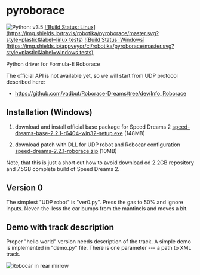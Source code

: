 # pyroborace
![Python: v3.5](https://img.shields.io/badge/python-v3.5-blue.svg?style=plastic)
[![Build Status: Linux](https://img.shields.io/travis/robotika/pyroborace/master.svg?style=plastic&label=linux tests)](https://travis-ci.org/robotika/pyroborace)
[![Build Status: Windows](https://img.shields.io/appveyor/ci/robotika/pyroborace/master.svg?style=plastic&label=windows tests)](https://ci.appveyor.com/project/robotika/pyroborace)

Python driver for Formula-E Roborace

The official API is not available yet, so we will start from UDP protocol
described here:

 * https://github.com/vadbut/Roborace-Dreams/tree/dev/Info_Roborace

## Installation (Windows)

1) download and install official base package for Speed Dreams 2
[speed-dreams-base-2.2.1-r6404-win32-setup.exe](https://sourceforge.net/projects/speed-dreams/files/2.2.1/speed-dreams-base-2.2.1-r6404-win32-setup.exe/download) (148MB)

2) download patch with DLL for UDP robot and Robocar configuration
[speed-dreams-2.2.1-roborace.zip](https://drive.google.com/file/d/0B1UoOlZhZcoiR0Q1eU9abGFPTUk/view?usp=sharing) (10MB)

Note, that this is just a short cut how to avoid download od 2.2GB repository
and 7.5GB complete build of Speed Dreams 2.

## Version 0

The simplest "UDP robot" is "ver0.py". Press the gas to 50% and ignore inputs.
Never-the-less the car bumps from the mantinels and moves a bit.

## Demo with track description

Proper "hello world" version needs description of the track. A simple demo
is implemented in "demo.py" file. There is one parameter --- a path to XML
track.

![Robocar in rear mirrow](http://robotika.cz/competitions/formula-e-roborace/sd2-roborace-ver2-in-mirror.jpg)
